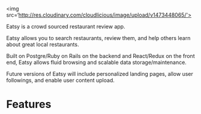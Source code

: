 <img src=‘http://res.cloudinary.com/cloudlicious/image/upload/v1473448065/'>

Eatsy is a crowd sourced restaurant review app.

Eatsy allows you to search restaurants, review them, and help others learn about great local restaurants.

Built on Postgre/Ruby on Rails on the backend and React/Redux on the front end, Eatsy allows fluid browsing and scalable data storage/maintenance.

Future versions of Eatsy will include personalized landing pages, allow user followings, and enable user content upload.

<h1>Features</h1>
